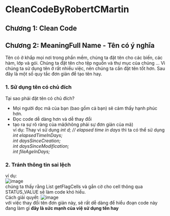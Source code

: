 # CleanCodeByRobertCMartin

## Chương 1: Clean Code
## Chương 2: MeaningFull Name - Tên có ý nghĩa
Tên có ở khắp mọi nơi trong phần mềm, chúng ta đặt tên cho các biến, các hàm, lớp và gói. Chúng ta đặt tên cho tệp nguồn và thư mục của chúng ... Vì chúng ta sử dụng tên ở rất nhiều việc, nên chúng ta cần đặt tên tốt hơn. Sau đây là một số quy tắc đơn giản để tạo tên hay.
### 1. Sử dụng tên có chủ đích
Tại sao phải đặt tên có chủ đích?
- Mọi người đọc mã của bạn (bao gồm cả bạn) sẽ cảm thấy hạnh phúc hơn.
- Đọc code dễ dàng hơn và dễ thay đổi
- tạo ra sự rõ ràng của mã(không phải sự đơn giản của mã)<space><space>  
ví dụ: Thay vì sử dụng _int d; // elapsed time in days_ thì ta có thể sử dụng<space><space>  
_int elapsedTimeInDays;<space><space>  
int daysSinceCreation;<space><space>  
int daysSinceModification;<space><space>  
int fileAgeInDays;_<space><space>  

### 2. Tránh thông tin sai lệch
ví dụ:  
![image](https://user-images.githubusercontent.com/45452245/120101127-b7d9ce00-c16e-11eb-98de-e8bc1a07d46c.png)  
 chúng ta thấy rằng List<int> getFlagCells và gắn cờ cho cell thông qua STATUS_VALUE sẽ làm code khó hiểu.  
Cách giải quyết:
![image](https://user-images.githubusercontent.com/45452245/120101553-bc9f8180-c170-11eb-8dba-63f136c64a7d.png)  
với việc thay đổi tên đơn giản này, sẽ rất dễ dàng để hiểu đoạn code này đang làm gì __đây là sức mạnh của việ sử dụng tên hay__
